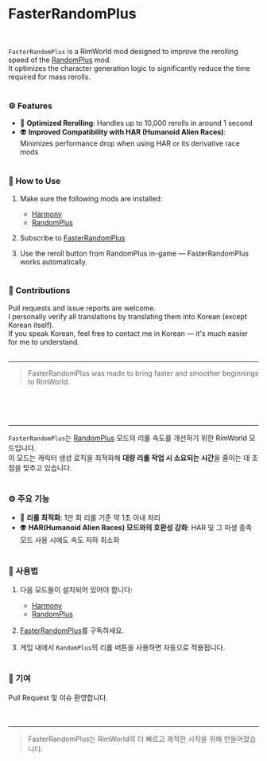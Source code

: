 # FasterRandomPlus  
<br>

`FasterRandomPlus` is a RimWorld mod designed to improve the rerolling speed of the [RandomPlus](https://steamcommunity.com/sharedfiles/filedetails/?id=1434137894&searchtext=randomplus) mod.  
It optimizes the character generation logic to significantly reduce the time required for mass rerolls.
<br><br>

### ⚙️ Features
- 🔁 **Optimized Rerolling**: Handles up to 10,000 rerolls in around 1 second  
- 👽 **Improved Compatibility with HAR (Humanoid Alien Races)**: Minimizes performance drop when using HAR or its derivative race mods
<br><br>

### 🧩 How to Use
1. Make sure the following mods are installed:  
   - [Harmony](https://steamcommunity.com/sharedfiles/filedetails/?id=2009463077)  
   - [RandomPlus](https://steamcommunity.com/sharedfiles/filedetails/?id=1434137894)

2. Subscribe to [FasterRandomPlus](https://steamcommunity.com/sharedfiles/filedetails/?id=3510981573)

3. Use the reroll button from RandomPlus in-game — FasterRandomPlus works automatically.
<br><br>

### 🤝 Contributions
Pull requests and issue reports are welcome.  
I personally verify all translations by translating them into Korean (except Korean itself).  
If you speak Korean, feel free to contact me in Korean — it's much easier for me to understand.
<br><br>

---

> FasterRandomPlus was made to bring faster and smoother beginnings to RimWorld.  

<br><br><br>

---

`FasterRandomPlus`는 [RandomPlus](https://steamcommunity.com/sharedfiles/filedetails/?id=1434137894&searchtext=randomplus) 모드의 리롤 속도를 개선하기 위한 RimWorld 모드입니다.  
이 모드는 캐릭터 생성 로직을 최적화해 **대량 리롤 작업 시 소요되는 시간**을 줄이는 데 초점을 맞추고 있습니다.
<br><br>

### ⚙️ 주요 기능
- 🔁 **리롤 최적화**: 1만 회 리롤 기준 약 1초 이내 처리  
- 👽 **HAR(Humanoid Alien Races) 모드와의 호환성 강화**: HAR 및 그 파생 종족 모드 사용 시에도 속도 저하 최소화
<br><br>

### 🧩 사용법
1. 다음 모드들이 설치되어 있어야 합니다:  
   - [Harmony](https://steamcommunity.com/sharedfiles/filedetails/?id=2009463077)  
   - [RandomPlus](https://steamcommunity.com/sharedfiles/filedetails/?id=1434137894)

2. [FasterRandomPlus](https://steamcommunity.com/sharedfiles/filedetails/?id=3510981573)를 구독하세요.

3. 게임 내에서 `RandomPlus`의 리롤 버튼을 사용하면 자동으로 적용됩니다.
<br><br>

### 🤝 기여
Pull Request 및 이슈 환영합니다.  
<br><br>

---

> FasterRandomPlus는 RimWorld의 더 빠르고 쾌적한 시작을 위해 만들어졌습니다.  
